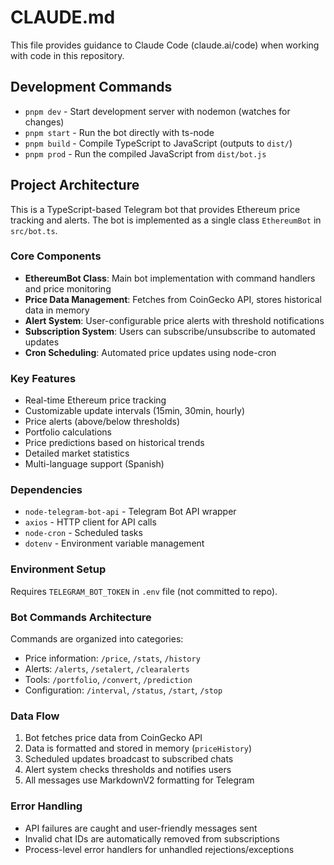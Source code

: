 # CLAUDE.md

This file provides guidance to Claude Code (claude.ai/code) when working with code in this repository.

## Development Commands

- `pnpm dev` - Start development server with nodemon (watches for changes)
- `pnpm start` - Run the bot directly with ts-node
- `pnpm build` - Compile TypeScript to JavaScript (outputs to `dist/`)
- `pnpm prod` - Run the compiled JavaScript from `dist/bot.js`

## Project Architecture

This is a TypeScript-based Telegram bot that provides Ethereum price tracking and alerts. The bot is implemented as a single class `EthereumBot` in `src/bot.ts`.

### Core Components

- **EthereumBot Class**: Main bot implementation with command handlers and price monitoring
- **Price Data Management**: Fetches from CoinGecko API, stores historical data in memory
- **Alert System**: User-configurable price alerts with threshold notifications
- **Subscription System**: Users can subscribe/unsubscribe to automated updates
- **Cron Scheduling**: Automated price updates using node-cron

### Key Features

- Real-time Ethereum price tracking
- Customizable update intervals (15min, 30min, hourly)
- Price alerts (above/below thresholds)
- Portfolio calculations
- Price predictions based on historical trends
- Detailed market statistics
- Multi-language support (Spanish)

### Dependencies

- `node-telegram-bot-api` - Telegram Bot API wrapper
- `axios` - HTTP client for API calls
- `node-cron` - Scheduled tasks
- `dotenv` - Environment variable management

### Environment Setup

Requires `TELEGRAM_BOT_TOKEN` in `.env` file (not committed to repo).

### Bot Commands Architecture

Commands are organized into categories:
- Price information: `/price`, `/stats`, `/history`
- Alerts: `/alerts`, `/setalert`, `/clearalerts`
- Tools: `/portfolio`, `/convert`, `/prediction`
- Configuration: `/interval`, `/status`, `/start`, `/stop`

### Data Flow

1. Bot fetches price data from CoinGecko API
2. Data is formatted and stored in memory (`priceHistory`)
3. Scheduled updates broadcast to subscribed chats
4. Alert system checks thresholds and notifies users
5. All messages use MarkdownV2 formatting for Telegram

### Error Handling

- API failures are caught and user-friendly messages sent
- Invalid chat IDs are automatically removed from subscriptions
- Process-level error handlers for unhandled rejections/exceptions